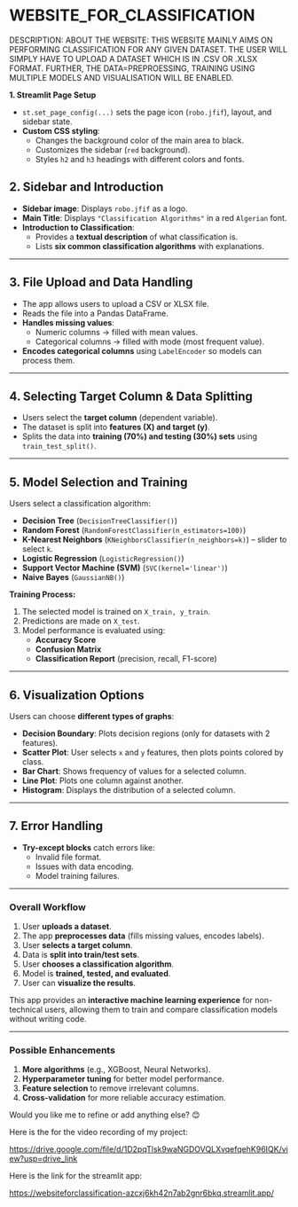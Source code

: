 # WEBSITE_FOR_CLASSIFICATION

DESCRIPTION:
  ABOUT THE WEBSITE:
    THIS WEBSITE MAINLY AIMS ON PERFORMING CLASSIFICATION FOR ANY GIVEN DATASET. THE USER WILL SIMPLY HAVE TO UPLOAD A DATASET WHICH IS IN .CSV OR .XLSX FORMAT. FURTHER, THE DATA=PREPROESSING, TRAINING USING MULTIPLE MODELS AND VISUALISATION WILL BE ENABLED.
 



 **1. Streamlit Page Setup**
- `st.set_page_config(...)` sets the page icon (`robo.jfif`), layout, and sidebar state.
- **Custom CSS styling**:
  - Changes the background color of the main area to black.
  - Customizes the sidebar (`red` background).
  - Styles `h2` and `h3` headings with different colors and fonts.


## **2. Sidebar and Introduction**
- **Sidebar image**: Displays `robo.jfif` as a logo.
- **Main Title**: Displays `"Classification Algorithms"` in a red `Algerian` font.
- **Introduction to Classification**:
  - Provides a **textual description** of what classification is.
  - Lists **six common classification algorithms** with explanations.

---

## **3. File Upload and Data Handling**
- The app allows users to upload a CSV or XLSX file.
- Reads the file into a Pandas DataFrame.
- **Handles missing values**:
  - Numeric columns → filled with mean values.
  - Categorical columns → filled with mode (most frequent value).
- **Encodes categorical columns** using `LabelEncoder` so models can process them.

---

## **4. Selecting Target Column & Data Splitting**
- Users select the **target column** (dependent variable).
- The dataset is split into **features (X) and target (y)**.
- Splits the data into **training (70%) and testing (30%) sets** using `train_test_split()`.

---

## **5. Model Selection and Training**
Users select a classification algorithm:
- **Decision Tree** (`DecisionTreeClassifier()`)
- **Random Forest** (`RandomForestClassifier(n_estimators=100)`)
- **K-Nearest Neighbors** (`KNeighborsClassifier(n_neighbors=k)`) – slider to select `k`.
- **Logistic Regression** (`LogisticRegression()`)
- **Support Vector Machine (SVM)** (`SVC(kernel='linear')`)
- **Naive Bayes** (`GaussianNB()`)

**Training Process:**
1. The selected model is trained on `X_train, y_train`.
2. Predictions are made on `X_test`.
3. Model performance is evaluated using:
   - **Accuracy Score**
   - **Confusion Matrix**
   - **Classification Report** (precision, recall, F1-score)

---

## **6. Visualization Options**
Users can choose **different types of graphs**:
- **Decision Boundary**: Plots decision regions (only for datasets with 2 features).
- **Scatter Plot**: User selects `x` and `y` features, then plots points colored by class.
- **Bar Chart**: Shows frequency of values for a selected column.
- **Line Plot**: Plots one column against another.
- **Histogram**: Displays the distribution of a selected column.

---

## **7. Error Handling**
- **Try-except blocks** catch errors like:
  - Invalid file format.
  - Issues with data encoding.
  - Model training failures.

---

### **Overall Workflow**
1. User **uploads a dataset**.
2. The app **preprocesses data** (fills missing values, encodes labels).
3. User **selects a target column**.
4. Data is **split into train/test sets**.
5. User **chooses a classification algorithm**.
6. Model is **trained, tested, and evaluated**.
7. User can **visualize the results**.

This app provides an **interactive machine learning experience** for non-technical users, allowing them to train and compare classification models without writing code.

---

### **Possible Enhancements**
1. **More algorithms** (e.g., XGBoost, Neural Networks).
2. **Hyperparameter tuning** for better model performance.
3. **Feature selection** to remove irrelevant columns.
4. **Cross-validation** for more reliable accuracy estimation.

Would you like me to refine or add anything else? 😊

Here is the for the video recording of my project:

https://drive.google.com/file/d/1D2pqTlsk9waNGDOVQLXvqefqehK96IQK/view?usp=drive_link 

Here is the link for the streamlit app:

https://websiteforclassification-azcxj6kh42n7ab2gnr6bkq.streamlit.app/    
